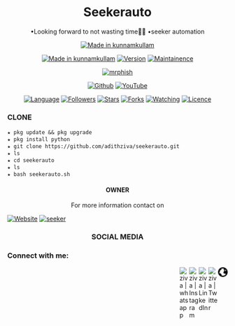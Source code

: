 <h1 align="center">Seekerauto</h1>
<p align="center">
•Looking forward to not wasting time🏴‍☠️
•seeker automation
</p>

<p align="center">
<a href="https://github.com/adithziva"><img title="Made in kunnamkullam" src="https://img.shields.io/badge/MADE%20IN-KUNNAMKULAM-SCRIPT?colorA=%23ff8100&colorB=%23017e40&colorC=%23ff0000&style=for-the-badge"></a>
</p>
<p align="center">
<a href="https://github.com/adithziva"><img title="Made in kunnamkullam" src="https://img.shields.io/badge/TOOL-SEEKER-green"></a>
<a href="https://github.com/adithziva"><img title="Version" src="https://img.shields.io/badge/Version-1.0-green.svg?style=flat-square"></a>
<a href="https://github.com/adithziva"><img title="Maintainence" src="https://img.shields.io/badge/Maintained%3F-yes-green.svg"></a>
</p>
<p align="center">
<a href="http://github/adithziva"><img title="mrphish" src="https://user-images.githubusercontent.com/49580304/96558549-b22f1800-1270-11eb-81c4-502960f9447f.jpg"></a>
</p>
<p align="center">
<a href="https://github.com/adithziva"><img title="Github" src="https://img.shields.io/badge/noob-hackers-brightgreen?style=for-the-badge&logo=github"></a>
<a href="https://blvcksec.ml"><img title="YouTube" src="https://img.shields.io/badge/YouTube-Noob Hackers-red?style=for-the-badge&logo=Youtube"></a>
</p>
<p align="center">
<a href="https://github.com/adithziva"><img title="Language" src="https://img.shields.io/badge/Made%20with-Bash-1f425f.svg?v=103"></a>
<a href="https://instagram.com/mr_ziva_"><img title="Followers" src="https://img.shields.io/github/followers/noob-hackers?color=blue&style=flat-square"></a>
<a href="https://github.com/adithziva"><img title="Stars" src="https://img.shields.io/github/stars/noob-hackers/snap?color=red&style=flat-square"></a>
<a href="https://github.com/adithziva"><img title="Forks" src="https://img.shields.io/github/forks/noob-hackers/snap?color=red&style=flat-square"></a>
<a href="https://github.com/adithziva"><img title="Watching" src="https://img.shields.io/github/watchers/noob-hackers/snap?label=Watchers&color=blue&style=flat-square"></a>
<a href="https://github.com/adithziva"><img title="Licence" src="https://img.shields.io/badge/License-MIT-blue.svg"></a>
</p>


### CLONE
```
★ pkg update && pkg upgrade
★ pkg install python
★ git clone https://github.com/adithziva/seekerauto.git
★ ls
★ cd seekerauto
★ ls
★ bash seekerauto.sh
```
<h4 align="center">OWNER</h4>
<p align="center">For more information contact on</p>

[![Website](https://img.shields.io/badge/MY%20-Website-brightgreen)](https://blvcksec.ml)
[![seeker](https://img.shields.io/badge/MY%20-INSTAGRAM-orange)](https://blvcksec.ml)

<h3 align="center">SOCIAL MEDIA</h3>

### Connect with me:


[<img align="right" alt="blvcksec.com" width="22px" src="https://raw.githubusercontent.com/iconic/open-iconic/master/svg/globe.svg" />][website]
[<img align="right" alt="ziva | Twitter" width="22px" src="https://cdn.jsdelivr.net/npm/simple-icons@v3/icons/twitter.svg" />][twitter]
[<img align="right" alt="ziva | LinkedIn" width="22px" src="https://cdn.jsdelivr.net/npm/simple-icons@v3/icons/linkedin.svg" />][linkedin]
[<img align="right" alt="ziva | Instagram" width="22px" src="https://cdn.jsdelivr.net/npm/simple-icons@v3/icons/instagram.svg" />][instagram]
[<img align="right" alt="ziva | whatsapp" width="22px" src="https://cdn.jsdelivr.net/npm/simple-icons@v3/icons/whatsapp.svg" />][whatsapp]

<br/>

[website]: http://blvcksec.ml
[twitter]: #
[instagram]: https://instagram.com/mr_ziva_
[linkedin]: #
[whatsapp]: #


